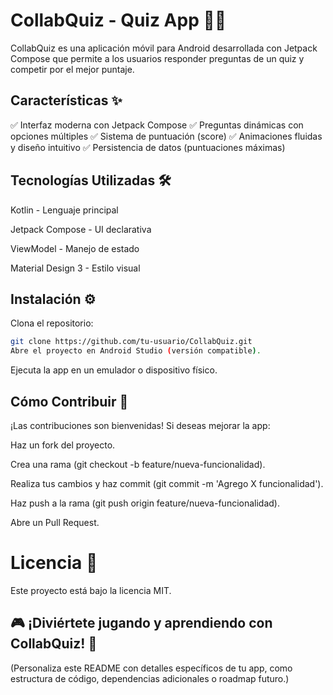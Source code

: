 # CollabQuiz - Quiz App 📱🎯
CollabQuiz es una aplicación móvil para Android desarrollada con Jetpack Compose que permite a los usuarios responder preguntas de un quiz y competir por el mejor puntaje.

## Características ✨
✅ Interfaz moderna con Jetpack Compose
✅ Preguntas dinámicas con opciones múltiples
✅ Sistema de puntuación (score)
✅ Animaciones fluidas y diseño intuitivo
✅ Persistencia de datos (puntuaciones máximas)

## Tecnologías Utilizadas 🛠️
Kotlin - Lenguaje principal

Jetpack Compose - UI declarativa

ViewModel - Manejo de estado

Material Design 3 - Estilo visual

## Instalación ⚙️
Clona el repositorio:


``` bash
git clone https://github.com/tu-usuario/CollabQuiz.git
Abre el proyecto en Android Studio (versión compatible).
```

Ejecuta la app en un emulador o dispositivo físico.

## Cómo Contribuir 🤝
¡Las contribuciones son bienvenidas! Si deseas mejorar la app:

Haz un fork del proyecto.

Crea una rama (git checkout -b feature/nueva-funcionalidad).

Realiza tus cambios y haz commit (git commit -m 'Agrego X funcionalidad').

Haz push a la rama (git push origin feature/nueva-funcionalidad).

Abre un Pull Request.

# Licencia 📄
Este proyecto está bajo la licencia MIT.

## 🎮 ¡Diviértete jugando y aprendiendo con CollabQuiz! 🚀

(Personaliza este README con detalles específicos de tu app, como estructura de código, dependencias adicionales o roadmap futuro.)
